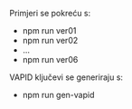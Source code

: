 Primjeri se pokreću s:
  * npm run ver01
  * npm run ver02
  * ...
  * npm run ver06


VAPID ključevi se generiraju s:
  * npm run gen-vapid
